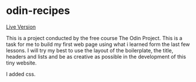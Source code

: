 # odin-recipes

[Live Version](https://github.Sava2901/github.io/recipes/)

This is a project conducted by the free course The Odin Project. 
This is a task for me to build my first web page using what i learned form the last few lessons.
I will try my best to use the layout of the boilerplate, the title, headers and lists and be as creative as possible in the development of this tiny website.

I added css.